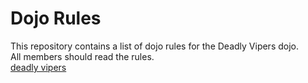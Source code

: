 Dojo Rules
==========

This repository contains a list of dojo rules for the Deadly Vipers dojo. <br/>
All members should read the rules. <br />
<a href="https://github.com/deadlyvipers"> deadly vipers </a>
